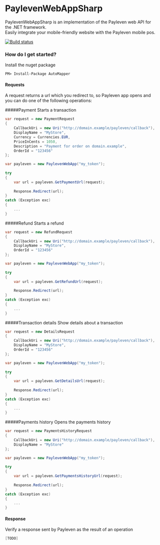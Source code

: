 # PaylevenWebAppSharp
PaylevenWebAppSharp is an implementation of the Payleven web API for the .NET framework.<br />
Easily integrate your mobile-friendly website with the Payleven mobile pos.

[![Build status](https://ci.appveyor.com/api/projects/status/a362pwpp7k3onyah?svg=true)](https://ci.appveyor.com/project/petrhaus/paylevenwebappsharp)

### How do I get started?

Install the nuget package

    PM> Install-Package AutoMapper

#### Requests
A request returns a url which you redirect to, so Payleven app opens and you can do one of the following operations:

#####Payment
Starts a transaction

```csharp
var request = new PaymentRequest
{
    CallbackUri = new Uri("http://domain.example/payleven/callback"),
    DisplayName = "MyStore",
    Currency = Currencies.EUR,
    PriceInCents = 1050,
    Description = "Payment for order on domain.example",
    OrderId = "123456"
};

var payleven = new PaylevenWebApp("my_token");
            
try
{
    var url = payleven.GetPaymentUrl(request);
            
    Response.Redirect(url);
}
catch (Exception exc)
{
    ...
}
```

#####Refund
Starts a refund

```csharp
var request = new RefundRequest
{
    CallbackUri = new Uri("http://domain.example/payleven/callback"),
    DisplayName = "MyStore",
    OrderId = "123456"
};

var payleven = new PaylevenWebApp("my_token");
            
try
{
    var url = payleven.GetRefundUrl(request);
            
    Response.Redirect(url);
}
catch (Exception exc)
{
    ...
}
```

#####Transaction details
Show details about a transaction

```csharp
var request = new DetailsRequest
{
    CallbackUri = new Uri("http://domain.example/payleven/callback"),
    DisplayName = "MyStore",
    OrderId = "123456"
};

var payleven = new PaylevenWebApp("my_token");
            
try
{
    var url = payleven.GetDetailsUrl(request);
            
    Response.Redirect(url);
}
catch (Exception exc)
{
    ...
}
```

#####Payments history
Opens the payments history

```csharp
var request = new PaymentsHistoryRequest
{
    CallbackUri = new Uri("http://domain.example/payleven/callback"),
    DisplayName = "MyStore"
};

var payleven = new PaylevenWebApp("my_token");
            
try
{
    var url = payleven.GetPaymentsHistoryUrl(request);
            
    Response.Redirect(url);
}
catch (Exception exc)
{
    ...
}
```

#### Response
Verify a response sent by Payleven as the result of an operation

```csharp
[TODO]
```
